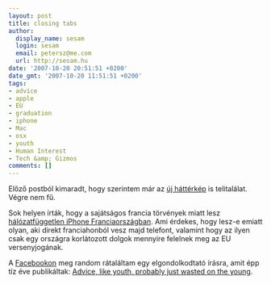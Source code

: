 ```yaml
---
layout: post
title: closing tabs
author:
  display_name: sesam
  login: sesam
  email: petersz@me.com
  url: http://sesam.hu
date: '2007-10-20 20:51:51 +0200'
date_gmt: '2007-10-20 11:51:51 +0200'
tags:
- advice
- apple
- EU
- graduation
- iphone
- Mac
- osx
- youth
- Human Interest
- Tech &amp; Gizmos
comments: []
---
```


Előző postból kimaradt, hogy szerintem már az [új háttérkép](http://www.apple.com/macosx/features/desktop.html) is telitalálat. Végre nem fű.

Sok helyen írták, hogy a sajátságos francia törvények miatt lesz [hálózatfüggetlen iPhone Franciaországban](http://www.macworld.com/news/2007/10/17/unlockiphone/index.php). Ami érdekes, hogy lesz-e emiatt olyan, aki direkt franciahonból vesz majd telefont, valamint hogy az ilyen csak egy országra korlátozott dolgok mennyire felelnek meg az EU versenyjogának.

A [Facebookon](http://www.facebook.com) meg random rátaláltam egy elgondolkodtató írásra, amit épp tíz éve publikáltak: [Advice, like youth, probably just wasted on the young](http://www.chicagotribune.com/news/columnists/chi-970601sunscreen,0,4664776.column?page=1).
